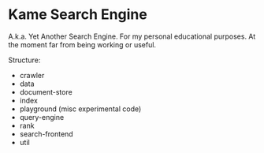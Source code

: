 Kame Search Engine
==================

A.k.a. Yet Another Search Engine. For my personal educational purposes. At the moment far from being working or useful.

Structure:
* crawler
* data
* document-store
* index
* playground (misc experimental code)
* query-engine
* rank
* search-frontend
* util
